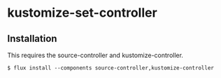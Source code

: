 # kustomize-set-controller

## Installation

This requires the source-controller and kustomize-controller.

```shell
$ flux install --components source-controller,kustomize-controller
```
